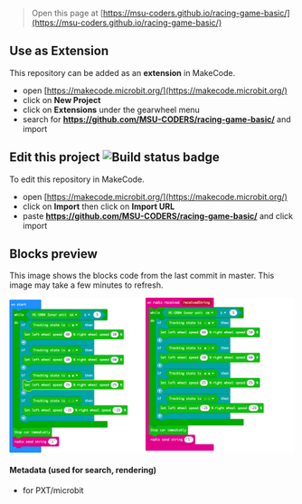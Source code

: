 
> Open this page at [https://msu-coders.github.io/racing-game-basic/](https://msu-coders.github.io/racing-game-basic/)

## Use as Extension

This repository can be added as an **extension** in MakeCode.

* open [https://makecode.microbit.org/](https://makecode.microbit.org/)
* click on **New Project**
* click on **Extensions** under the gearwheel menu
* search for **https://github.com/MSU-CODERS/racing-game-basic/** and import

## Edit this project ![Build status badge](https://github.com/MSU-CODERS/racing-game-basic/workflows/MakeCode/badge.svg)

To edit this repository in MakeCode.

* open [https://makecode.microbit.org/](https://makecode.microbit.org/)
* click on **Import** then click on **Import URL**
* paste **https://github.com/MSU-CODERS/racing-game-basic/** and click import

## Blocks preview

This image shows the blocks code from the last commit in master.
This image may take a few minutes to refresh.

![A rendered view of the blocks](https://github.com/MSU-CODERS/racing-game-basic/raw/master/.github/makecode/blocks.png)

#### Metadata (used for search, rendering)

* for PXT/microbit
<script src="https://makecode.com/gh-pages-embed.js"></script><script>makeCodeRender("{{ site.makecode.home_url }}", "{{ site.github.owner_name }}/{{ site.github.repository_name }}");</script>
